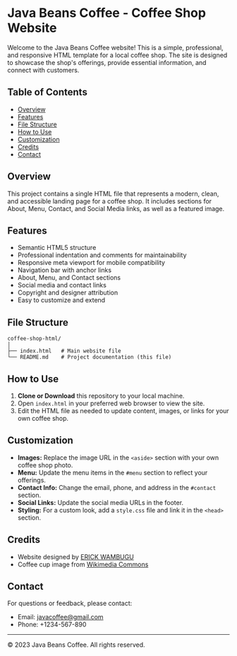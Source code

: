 # Java Beans Coffee - Coffee Shop Website

Welcome to the Java Beans Coffee website! This is a simple, professional, and responsive HTML template for a local coffee shop. The site is designed to showcase the shop's offerings, provide essential information, and connect with customers.

## Table of Contents
- [Overview](#overview)
- [Features](#features)
- [File Structure](#file-structure)
- [How to Use](#how-to-use)
- [Customization](#customization)
- [Credits](#credits)
- [Contact](#contact)

## Overview
This project contains a single HTML file that represents a modern, clean, and accessible landing page for a coffee shop. It includes sections for About, Menu, Contact, and Social Media links, as well as a featured image.

## Features
- Semantic HTML5 structure
- Professional indentation and comments for maintainability
- Responsive meta viewport for mobile compatibility
- Navigation bar with anchor links
- About, Menu, and Contact sections
- Social media and contact links
- Copyright and designer attribution
- Easy to customize and extend

## File Structure
```
coffee-shop-html/
│
├── index.html   # Main website file
└── README.md    # Project documentation (this file)
```

## How to Use
1. **Clone or Download** this repository to your local machine.
2. Open `index.html` in your preferred web browser to view the site.
3. Edit the HTML file as needed to update content, images, or links for your own coffee shop.

## Customization
- **Images:** Replace the image URL in the `<aside>` section with your own coffee shop photo.
- **Menu:** Update the menu items in the `#menu` section to reflect your offerings.
- **Contact Info:** Change the email, phone, and address in the `#contact` section.
- **Social Links:** Update the social media URLs in the footer.
- **Styling:** For a custom look, add a `style.css` file and link it in the `<head>` section.

## Credits
- Website designed by [ERICK WAMBUGU](https://erickwambugu.netlify.app)
- Coffee cup image from [Wikimedia Commons](https://commons.wikimedia.org/wiki/File:A_small_cup_of_coffee.JPG)

## Contact
For questions or feedback, please contact:
- Email: [javacoffee@gmail.com](mailto:javacoffee@gmail.com)
- Phone: +1234-567-890

---

© 2023 Java Beans Coffee. All rights reserved.
